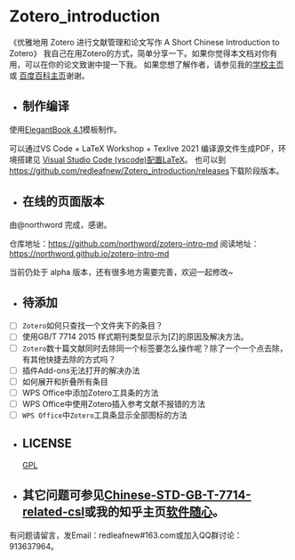 # Zotero_introduction
《优雅地用 Zotero 进行文献管理和论文写作
A Short Chinese Introduction to Zotero》
我自己在用Zotero的方式，简单分享一下。如果你觉得本文档对你有用，可以在你的论文致谢中提一下我。
如果您想了解作者，请参见我的[学校主页](http://food.njau.edu.cn/info/1129/1315.htm)或
[百度百科主页](https://baike.baidu.com/item/%E9%9F%A9%E6%95%8F%E4%B9%89)谢谢。


* ## 制作编译 

使用[ElegantBook 4.1](https://github.com/ElegantLaTeX/ElegantBook)模板制作。

可以通过VS Code + LaTeX Workshop + Texlive 2021 编译源文件生成PDF，环境搭建见
[Visual Studio Code (vscode)配置LaTeX](https://zhuanlan.zhihu.com/p/166523064)。
也可以到<https://github.com/redleafnew/Zotero_introduction/releases>下载阶段版本。

* ## 在线的页面版本

由@northword 完成，感谢。

仓库地址：https://github.com/northword/zotero-intro-md
阅读地址：https://northword.github.io/zotero-intro-md

当前仍处于 alpha 版本，还有很多地方需要完善，欢迎一起修改~

* ## 待添加

 -  [ ] `Zotero`如何只查找一个文件夹下的条目？
 -  [ ] 使用GB/T 7714 2015 样式期刊类型显示为[Z]的原因及解决方法。
 -  [ ] `Zotero`数十篇文献同时去除同一个标签要怎么操作呢？除了一个一个点去除，有其他快捷去除的方式吗？
 -  [ ] 插件Add-ons无法打开的解决办法
 -  [ ] 如何展开和折叠所有条目
 -  [ ] WPS Office中添加Zotero工具条的方法
 -  [ ] WPS Office中使用Zotero插入参考文献不报错的方法
 -  [ ] `WPS Office`中`Zotero`工具条显示全部图标的方法
* ## LICENSE
  [GPL](https://www.gnu.org/licenses/gpl-3.0.txt)

* ## 其它问题可参见[Chinese-STD-GB-T-7714-related-csl](https://github.com/redleafnew/Chinese-std-GB-T-7714-related-csl)或我的知乎主页[软件随心](https://zhuanlan.zhihu.com/c_1071081428967743488)。


有问题请留言，发Email：redleafnew#163.com或加入QQ群讨论：913637964。 

